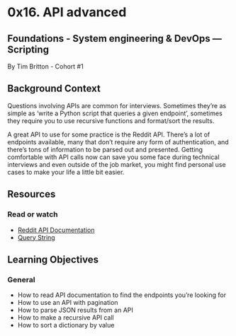 # 0x16. API advanced

## Foundations - System engineering & DevOps ― Scripting

By Tim Britton - Cohort #1

## Background Context

Questions involving APIs are common for interviews. Sometimes they’re as simple as ‘write a Python script that queries a given endpoint’, sometimes they require you to use recursive functions and format/sort the results.

A great API to use for some practice is the Reddit API. There’s a lot of endpoints available, many that don’t require any form of authentication, and there’s tons of information to be parsed out and presented. Getting comfortable with API calls now can save you some face during technical interviews and even outside of the job market, you might find personal use cases to make your life a little bit easier.

## Resources

### Read or watch

* [Reddit API Documentation](https://www.reddit.com/dev/api/)
* [Query String](https://en.wikipedia.org/wiki/Query_string)

## Learning Objectives

### General

* How to read API documentation to find the endpoints you’re looking for
* How to use an API with pagination
* How to parse JSON results from an API
* How to make a recursive API call
* How to sort a dictionary by value
